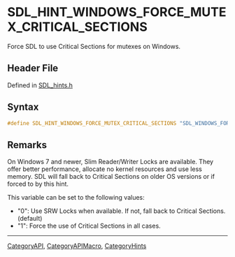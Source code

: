 # SDL_HINT_WINDOWS_FORCE_MUTEX_CRITICAL_SECTIONS

Force SDL to use Critical Sections for mutexes on Windows.

## Header File

Defined in [SDL_hints.h](https://github.com/libsdl-org/SDL/blob/SDL2/include/SDL_hints.h)

## Syntax

```c
#define SDL_HINT_WINDOWS_FORCE_MUTEX_CRITICAL_SECTIONS "SDL_WINDOWS_FORCE_MUTEX_CRITICAL_SECTIONS"
```

## Remarks

On Windows 7 and newer, Slim Reader/Writer Locks are available. They offer
better performance, allocate no kernel resources and use less memory. SDL
will fall back to Critical Sections on older OS versions or if forced to by
this hint.

This variable can be set to the following values:

- "0": Use SRW Locks when available. If not, fall back to Critical
  Sections. (default)
- "1": Force the use of Critical Sections in all cases.





----
[CategoryAPI](CategoryAPI), [CategoryAPIMacro](CategoryAPIMacro), [CategoryHints](CategoryHints)

